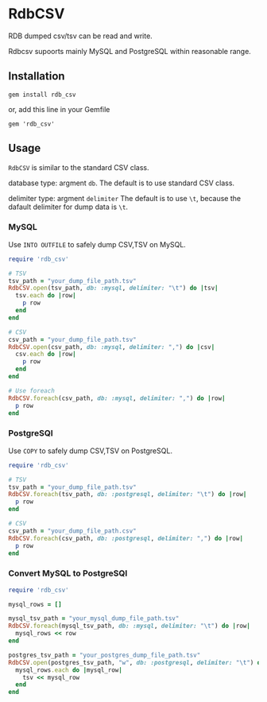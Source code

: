 # RdbCSV

RDB dumped csv/tsv can be read and write.

Rdbcsv supoorts mainly MySQL and PostgreSQL within reasonable range.

## Installation

```
gem install rdb_csv
```

or, add this line in your Gemfile

```
gem 'rdb_csv'
```

## Usage

`RdbCSV` is similar to the standard CSV class.

database type: argment `db`. The default is to use standard CSV class.

delimiter type: argment `delimiter` The default is to use `\t`, because the dafault delimiter for dump data is `\t`.

### MySQL

Use `INTO OUTFILE` to safely dump CSV,TSV on MySQL.

```ruby
require 'rdb_csv'

# TSV
tsv_path = "your_dump_file_path.tsv"
RdbCSV.open(tsv_path, db: :mysql, delimiter: "\t") do |tsv|
  tsv.each do |row|
    p row
  end
end

# CSV
csv_path = "your_dump_file_path.tsv"
RdbCSV.open(csv_path, db: :mysql, delimiter: ",") do |csv|
  csv.each do |row|
    p row
  end
end

# Use foreach
RdbCSV.foreach(csv_path, db: :mysql, delimiter: ",") do |row|
  p row
end
```

### PostgreSQl
Use `COPY` to safely dump CSV,TSV on PostgreSQL.

```ruby
require 'rdb_csv'

# TSV
tsv_path = "your_dump_file_path.tsv"
RdbCSV.foreach(tsv_path, db: :postgresql, delimiter: "\t") do |row|
  p row
end

# CSV
csv_path = "your_dump_file_path.csv"
RdbCSV.foreach(csv_path, db: :postgresql, delimiter: ",") do |row|
  p row
end
```

### Convert MySQL to PostgreSQl

```ruby
require 'rdb_csv'

mysql_rows = []

mysql_tsv_path = "your_mysql_dump_file_path.tsv"
RdbCSV.foreach(mysql_tsv_path, db: :mysql, delimiter: "\t") do |row|
  mysql_rows << row
end

postgres_tsv_path = "your_postgres_dump_file_path.tsv"
RdbCSV.open(postgres_tsv_path, "w", db: :postgresql, delimiter: "\t") do |tsv|
  mysql_rows.each do |mysql_row|
    tsv << mysql_row
  end
end
```
